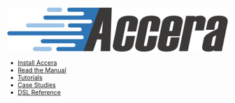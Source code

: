 [//]: # (Project: Accera)
[//]: # (Version: 1.2.0)

![logo](assets/Accera_darktext.png)

* [Install Accera](Install/README.md)
* [Read the Manual](<Manual/README.md>)
* [Tutorials](<Tutorials/README.md>)
* [Case Studies](<Case%20Studies/README.md>)
* [DSL Reference](<Reference/accera.md>)
